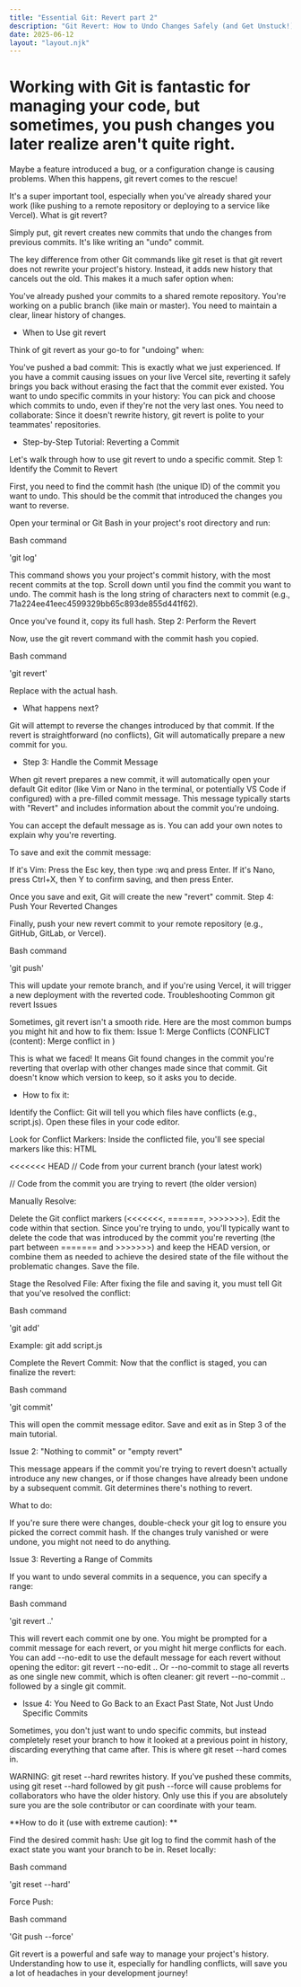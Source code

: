```yaml
---
title: "Essential Git: Revert part 2"
description: "Git Revert: How to Undo Changes Safely (and Get Unstuck!)"
date: 2025-06-12
layout: "layout.njk"
---
```



# Working with Git is fantastic for managing your code, but sometimes, you push changes you later realize aren't quite right. 

Maybe a feature introduced a bug, or a configuration change is causing problems. When this happens, git revert comes to the rescue!

It's a super important tool, especially when you've already shared your work (like pushing to a remote repository or deploying to a service like Vercel). What is git revert?

Simply put, git revert creates new commits that undo the changes from previous commits. It's like writing an "undo" commit.

The key difference from other Git commands like git reset is that git revert does not rewrite your project's history. Instead, it adds new history that cancels out the old. This makes it a much safer option when:

You've already pushed your commits to a shared remote repository.
You're working on a public branch (like main or master).
You need to maintain a clear, linear history of changes.

- When to Use git revert

Think of git revert as your go-to for "undoing" when:

You've pushed a bad commit: This is exactly what we just experienced. If you have a commit causing issues on your live Vercel site, reverting it safely brings you back without erasing the fact that the commit ever existed.
You want to undo specific commits in your history: You can pick and choose which commits to undo, even if they're not the very last ones.
You need to collaborate: Since it doesn't rewrite history, git revert is polite to your teammates' repositories.

- Step-by-Step Tutorial: Reverting a Commit

Let's walk through how to use git revert to undo a specific commit. Step 1: Identify the Commit to Revert

First, you need to find the commit hash (the unique ID) of the commit you want to undo. This should be the commit that introduced the changes you want to reverse.

Open your terminal or Git Bash in your project's root directory and run:

Bash command

'git log'

This command shows you your project's commit history, with the most recent commits at the top. Scroll down until you find the commit you want to undo. The commit hash is the long string of characters next to commit (e.g., 71a224ee41eec4599329bb65c893de855d441f62).

Once you've found it, copy its full hash. Step 2: Perform the Revert

Now, use the git revert command with the commit hash you copied.

Bash command

'git revert'

Replace with the actual hash.

- What happens next?

Git will attempt to reverse the changes introduced by that commit.
If the revert is straightforward (no conflicts), Git will automatically prepare a new commit for you.

- Step 3: Handle the Commit Message

When git revert prepares a new commit, it will automatically open your default Git editor (like Vim or Nano in the terminal, or potentially VS Code if configured) with a pre-filled commit message. This message typically starts with "Revert" and includes information about the commit you're undoing.

You can accept the default message as is.
You can add your own notes to explain why you're reverting.

To save and exit the commit message:

If it's Vim: Press the Esc key, then type :wq and press Enter.
If it's Nano, press Ctrl+X, then Y to confirm saving, and then press Enter.

Once you save and exit, Git will create the new "revert" commit. Step 4: Push Your Reverted Changes

Finally, push your new revert commit to your remote repository (e.g., GitHub, GitLab, or Vercel).

Bash command

'git push'

This will update your remote branch, and if you're using Vercel, it will trigger a new deployment with the reverted code. Troubleshooting Common git revert Issues

Sometimes, git revert isn't a smooth ride. Here are the most common bumps you might hit and how to fix them: Issue 1: Merge Conflicts (CONFLICT (content): Merge conflict in )

This is what we faced! It means Git found changes in the commit you're reverting that overlap with other changes made since that commit. Git doesn't know which version to keep, so it asks you to decide.

- How to fix it:

Identify the Conflict: Git will tell you which files have conflicts (e.g., script.js). Open these files in your code editor.

Look for Conflict Markers: Inside the conflicted file, you'll see special markers like this:
HTML

<<<<<<< HEAD // Code from your current branch (your latest work)

// Code from the commit you are trying to revert (the older version)

Manually Resolve:

Delete the Git conflict markers (<<<<<<<, =======, >>>>>>>).
Edit the code within that section. Since you're trying to undo, you'll typically want to delete the code that was introduced by the commit you're reverting (the part between ======= and >>>>>>>) and keep the HEAD version, or combine them as needed to achieve the desired state of the file without the problematic changes.
Save the file.

Stage the Resolved File: After fixing the file and saving it, you must tell Git that you've resolved the conflict:

Bash command

'git add'

Example: git add script.js

Complete the Revert Commit: Now that the conflict is staged, you can finalize the revert:

Bash command

'git commit'

This will open the commit message editor. Save and exit as in Step 3 of the main tutorial.

Issue 2: "Nothing to commit" or "empty revert"

This message appears if the commit you're trying to revert doesn't actually introduce any new changes, or if those changes have already been undone by a subsequent commit. Git determines there's nothing to revert.

What to do:

If you're sure there were changes, double-check your git log to ensure you picked the correct commit hash.
If the changes truly vanished or were undone, you might not need to do anything.

Issue 3: Reverting a Range of Commits

If you want to undo several commits in a sequence, you can specify a range:

Bash command

'git revert ..'

This will revert each commit one by one. You might be prompted for a commit message for each revert, or you might hit merge conflicts for each.
You can add --no-edit to use the default message for each revert without opening the editor: git revert --no-edit <FIRST>..<LAST>
Or --no-commit to stage all reverts as one single new commit, which is often cleaner: git revert --no-commit <FIRST>..<LAST> followed by a single git commit.

- Issue 4: You Need to Go Back to an Exact Past State, Not Just Undo Specific Commits

Sometimes, you don't just want to undo specific commits, but instead completely reset your branch to how it looked at a previous point in history, discarding everything that came after. This is where git reset --hard comes in.

WARNING: git reset --hard rewrites history. If you've pushed these commits, using git reset --hard followed by git push --force will cause problems for collaborators who have the older history. Only use this if you are absolutely sure you are the sole contributor or can coordinate with your team.

 **How to do it (use with extreme caution): **

Find the desired commit hash: Use git log to find the commit hash of the exact state you want your branch to be in.
Reset locally:

Bash command

'git reset --hard'

Force Push:

Bash command

'Git push --force'

Git revert is a powerful and safe way to manage your project's history. Understanding how to use it, especially for handling conflicts, will save you a lot of headaches in your development journey!

